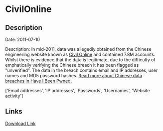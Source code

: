 # CivilOnline

## Description

Date: 2011-07-10

Description:
In mid-2011, data was allegedly obtained from the Chinese engineering website known as <a href="http://www.co188.com/" target="_blank" rel="noopener">Civil Online</a> and contained 7.8M accounts. Whilst there is evidence that the data is legitimate, due to the difficulty of emphatically verifying the Chinese breach it has been flagged as &quot;unverified&quot;. The data in the breach contains email and IP addresses, user names and MD5 password hashes. <a href="https://www.troyhunt.com/handling-chinese-data-breaches-in-have-i-been-pwned/" target="_blank" rel="noopener">Read more about Chinese data breaches in Have I Been Pwned.</a>


['Email addresses', 'IP addresses', 'Passwords', 'Usernames', 'Website activity']

## Links

[Download Link](https://link-to.net/1229997/685.323483066274/dynamic/?r=aHR0cHM6Ly93d3cubWVkaWFmaXJlLmNvbS92aWV3L3NRdlAzazdaU3kzY1A1Uy9jbzE4OC5jb20vZmlsZQ==)